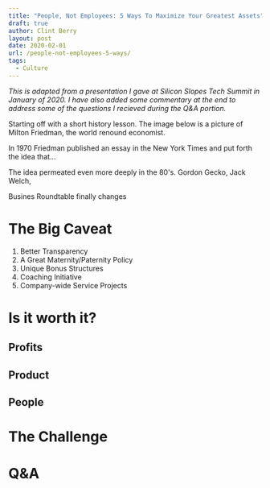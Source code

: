 ```yaml
---
title: "People, Not Employees: 5 Ways To Maximize Your Greatest Assets"
draft: true
author: Clint Berry
layout: post
date: 2020-02-01
url: /people-not-employees-5-ways/
tags:
  - Culture
---
```


_This is adapted from a presentation I gave at Silicon Slopes Tech Summit in January of 2020. I have also added some commentary at the end to address some of the questions I recieved during the Q&A portion._

Starting off with a short history lesson. The image below is a picture of Milton Friedman, the world renound economist. 

In 1970 Friedman published an essay in the New York Times and put forth the idea that...

The idea permeated even more deeply in the 80's. Gordon Gecko, Jack Welch,

Busines Roundtable finally changes

# The Big Caveat

1. Better Transparency
2. A Great Maternity/Paternity Policy
3. Unique Bonus Structures
4. Coaching Initiative
5. Company-wide Service Projects

# Is it worth it?

## Profits
## Product
## People

# The Challenge

# Q&A





